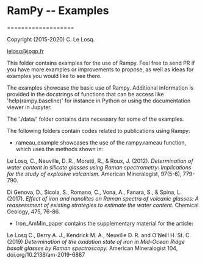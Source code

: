 # RamPy -- Examples
===================

Copyright (2015-2020) C. Le Losq.

lelosq@ipgp.fr

This folder contains examples for the use of Rampy. Feel free to send PR if you have more examples or improvements to propose, as well as ideas for examples you would like to see there.

The examples showcase the basic use of Rampy. Additional information is provided
in the docstrings of functions that can be access like 'help(rampy.baseline)'
for instance in Python or using the documentation viewer in Jupyter.

The './data/' folder contains data necessary for some of the examples.

The following folders contain codes related to publications using Rampy:

  - rameau_example showcases the use of the rampy.rameau function,
  which uses the methods shown in:

  Le Losq, C., Neuville, D. R., Moretti, R., & Roux, J. (2012). *Determination of water content in silicate glasses using Raman spectrometry: Implications for the study of explosive volcanism.* American Mineralogist, 97(5-6), 779-790.

  Di Genova, D., Sicola, S., Romano, C., Vona, A., Fanara, S., & Spina, L. (2017). *Effect of iron and nanolites on Raman spectra of volcanic glasses: A reassessment of existing strategies to estimate the water content.* Chemical Geology, 475, 76-86.

  - Iron_AmMin_paper contains the supplementary material for the article:

  Le Losq C., Berry A. J., Kendrick M. A., Neuville D. R. and O'Neill H. St. C. (2019) *Determination of the oxidation state of iron in Mid-Ocean Ridge basalt glasses by Raman spectroscopy.* American Mineralogist 104, doi.org/10.2138/am-2019-6887
